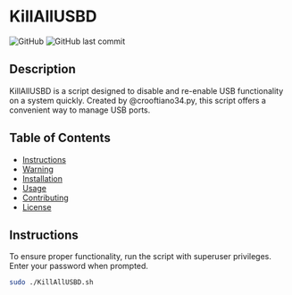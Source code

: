 # KillAllUSBD

![GitHub](https://img.shields.io/github/license/your-username/KillAllUSBD)
![GitHub last commit](https://img.shields.io/github/last-commit/your-username/KillAllUSBD)

## Description

KillAllUSBD is a script designed to disable and re-enable USB functionality on a system quickly. Created by @crooftiano34.py, this script offers a convenient way to manage USB ports.

## Table of Contents

- [Instructions](#instructions)
- [Warning](#warning)
- [Installation](#installation)
- [Usage](#usage)
- [Contributing](#contributing)
- [License](#license)

## Instructions

To ensure proper functionality, run the script with superuser privileges. Enter your password when prompted.

```bash
sudo ./KillAllUSBD.sh
